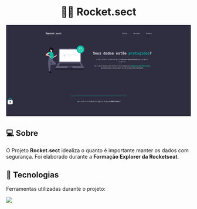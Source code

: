 # <center>👨‍💻 Rocket.sect </center>
![Rocket.sect](img/rocket-sect.png)

## 💻 Sobre 
O Projeto **Rocket.sect** idealiza o quanto é importante manter os dados com segurança. Foi elaborado durante a **Formação Explorer da Rocketseat**.

## 🚀 Tecnologias
Ferramentas utilizadas durante o projeto:

<img src="https://skillicons.dev/icons?i=html,css">
